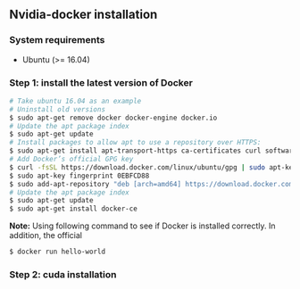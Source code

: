 ## Nvidia-docker installation
### System requirements
* Ubuntu (>= 16.04)

### Step 1: install the latest version of Docker
```bash
# Take ubuntu 16.04 as an example
# Uninstall old versions
$ sudo apt-get remove docker docker-engine docker.io
# Update the apt package index
$ sudo apt-get update
# Install packages to allow apt to use a repository over HTTPS:
$ sudo apt-get install apt-transport-https ca-certificates curl software-properties-common
# Add Docker’s official GPG key
$ curl -fsSL https://download.docker.com/linux/ubuntu/gpg | sudo apt-key add -
$ sudo apt-key fingerprint 0EBFCD88
$ sudo add-apt-repository "deb [arch=amd64] https://download.docker.com/linux/ubuntu $(lsb_release -cs) stable"
# Update the apt package index
$ sudo apt-get update
$ sudo apt-get install docker-ce
```

**Note:** Using following command to see if Docker is installed correctly. In addition, the official 
```bash
$ docker run hello-world
```

### Step 2: cuda installation
